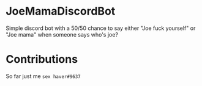 # JoeMamaDiscordBot
Simple discord bot with a 50/50 chance to say either "Joe fuck yourself" or "Joe mama" when someone says who's joe?

# Contributions
So far just me `sex haver#9637`
